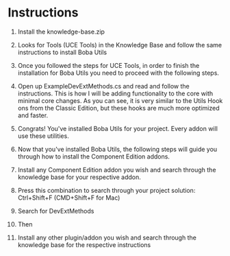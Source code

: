 
# Instructions
1. Install the knowledge-base.zip
2. Looks for Tools (UCE Tools) in the Knowledge Base and follow the same instructions to install Boba Utils
3. Once you followed the steps for UCE Tools, in order to finish the installation for Boba Utils you need to proceed with the following steps.
4. Open up ExampleDevExtMethods.cs and read and follow the instructions. This is how I will be adding functionality to the core with minimal core changes. As you can see, it is very similar to the Utils Hook ons from the Classic Edition, but these hooks are much more optimized and faster.
5. Congrats! You've installed Boba Utils for your project. Every addon will use these utilities.


6. Now that you've installed Boba Utils, the following steps will guide you through how to install the Component Edition addons.
7. Install any Component Edition addon you wish and search through the knowledge base for your respective addon.
6. Press this combination to search through your project solution: Ctrl+Shift+F (CMD+Shift+F for Mac)
6. Search for DevExtMethods
7. Then
8. Install any other plugin/addon you wish and search through the knowledge base for the respective instructions
